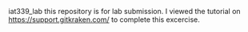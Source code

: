 iat339_lab
this repository is for lab submission.
I viewed the tutorial on https://support.gitkraken.com/ to complete this excercise.

